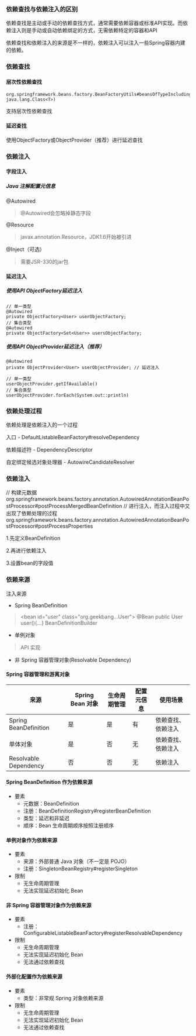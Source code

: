 ### 依赖查找与依赖注入的区别
依赖查找是主动或手动的依赖查找方式，通常需要依赖容器或标准API实现。而依赖注入则是手动或自动依赖绑定的方式，无需依赖特定的容器和API

依赖查找和依赖注入的来源是不一样的，依赖注入可以注入一些Spring容器内建的依赖。

### 依赖查找
#### 层次性依赖查找
```
org.springframework.beans.factory.BeanFactoryUtils#beansOfTypeIncludingAncestors(org.springframework.beans.factory.ListableBeanFactory, java.lang.Class<T>)
```
支持层次性依赖查找

#### 延迟查找
使用ObjectFactory或ObjectProvider（推荐）进行延迟查找

### 依赖注入
#### 字段注入
##### Java 注解配置元信息
@Autowired
> @Autowired会忽略掉静态字段

@Resource
> javax.annotation.Resource，JDK1.6开始被引进

@Inject（可选）
> 需要JSR-330的jar包

#### 延迟注入
##### 使用API ObjectFactory延迟注入
```
// 单一类型
@Autowired
private ObjectFactory<User> userObjectFactory;
// 集合类型
@Autowired
private ObjectFactory<Set<User>> usersObjectFactory;
```

##### 使用API ObjectProvider延迟注入（推荐）
```
@Autowired
private ObjectProvider<User> userObjectProvider; // 延迟注入

// 单一类型
userObjectProvider.getIfAvailable()
// 集合类型
userObjectProvider.forEach(System.out::println)
```

### 依赖处理过程
依赖处理是依赖注入的一个过程

入口 - DefaultListableBeanFactory#resolveDependency

依赖描述符 - DependencyDescriptor

自定绑定候选对象处理器 - AutowireCandidateResolver

### 依赖注入
// 构建元数据
org.springframework.beans.factory.annotation.AutowiredAnnotationBeanPostProcessor#postProcessMergedBeanDefinition
// 进行注入，而注入过程中又出现了依赖处理的过程
org.springframework.beans.factory.annotation.AutowiredAnnotationBeanPostProcessor#postProcessProperties

1.先定义BeanDefinition

2.再进行依赖注入

3.设置bean的字段值

### 依赖来源
注入来源

- Spring BeanDefinition
> \<bean id="user" class="org.geekbang...User"\>
> @Bean public User user(){...}
> BeanDefinitionBuilder

- 单例对象
> API 实现

- 非 Spring 容器管理对象(Resolvable Dependency)

#### Spring 容器管理和游离对象

| 来源                  | Spring Bean 对象 | 生命周期管理 | 配置元信息 | 使用场景           |
| --------------------- | ---------------- | ------------ | ---------- | ------------------ |
| Spring BeanDefinition | 是               | 是           | 有         | 依赖查找、依赖注入 |
| 单体对象              | 是               | 否           | 无         | 依赖查找、依赖注入 |
| Resolvable Dependency | 否               | 否           | 无         | 依赖注入           |

#### Spring BeanDefinition 作为依赖来源
- 要素
  - 元数据：BeanDefinition
  - 注册：BeanDefinitionRegistry#registerBeanDefinition
  - 类型：延迟和非延迟
  - 顺序：Bean 生命周期顺序按照注册顺序

#### 单例对象作为依赖来源
- 要素
  - 来源：外部普通 Java 对象（不一定是 POJO）
  - 注册：SingletonBeanRegistry#registerSingleton
- 限制
  - 无生命周期管理
  - 无法实现延迟初始化 Bean


#### 非 Spring 容器管理对象作为依赖来源
- 要素
  - 注册：ConfigurableListableBeanFactory#registerResolvableDependency
- 限制
  - 无生命周期管理
  - 无法实现延迟初始化 Bean
  - 无法通过依赖查找

#### 外部化配置作为依赖来源
- 要素
  - 类型：非常规 Spring 对象依赖来源
- 限制
  - 无生命周期管理
  - 无法实现延迟初始化 Bean
  - 无法通过依赖查找
